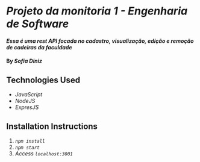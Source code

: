 # _Projeto da monitoria 1 - Engenharia de Software_

#### _Essa é uma rest API focada no cadastro, visualização, edição e remoção de cadeiras da faculdade_

#### By _**Sofia Diniz**_

## Technologies Used

* _JavaScript_
* _NodeJS_
* _ExpresJS_

## Installation Instructions

1. _`npm install`_
2. _`npm start`_
3. _Access `localhost:3001`_
